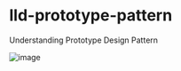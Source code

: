 # lld-prototype-pattern
Understanding Prototype Design Pattern

![image](https://github.com/user-attachments/assets/0a65dd8a-da37-41c2-915d-f1bef3e00e2e)

